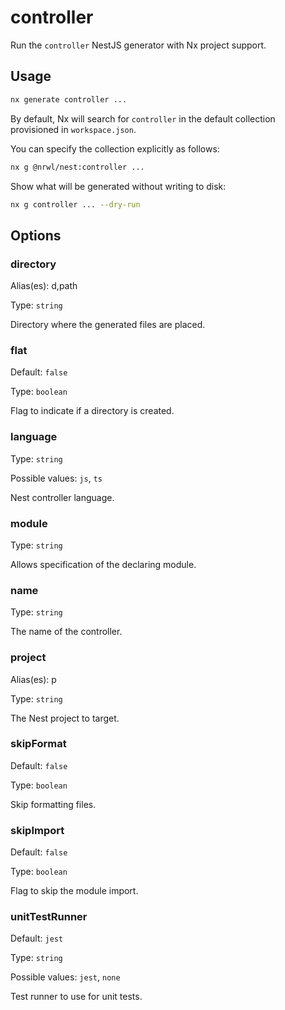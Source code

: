 # controller

Run the `controller` NestJS generator with Nx project support.

## Usage

```bash
nx generate controller ...
```

By default, Nx will search for `controller` in the default collection provisioned in `workspace.json`.

You can specify the collection explicitly as follows:

```bash
nx g @nrwl/nest:controller ...
```

Show what will be generated without writing to disk:

```bash
nx g controller ... --dry-run
```

## Options

### directory

Alias(es): d,path

Type: `string`

Directory where the generated files are placed.

### flat

Default: `false`

Type: `boolean`

Flag to indicate if a directory is created.

### language

Type: `string`

Possible values: `js`, `ts`

Nest controller language.

### module

Type: `string`

Allows specification of the declaring module.

### name

Type: `string`

The name of the controller.

### project

Alias(es): p

Type: `string`

The Nest project to target.

### skipFormat

Default: `false`

Type: `boolean`

Skip formatting files.

### skipImport

Default: `false`

Type: `boolean`

Flag to skip the module import.

### unitTestRunner

Default: `jest`

Type: `string`

Possible values: `jest`, `none`

Test runner to use for unit tests.
